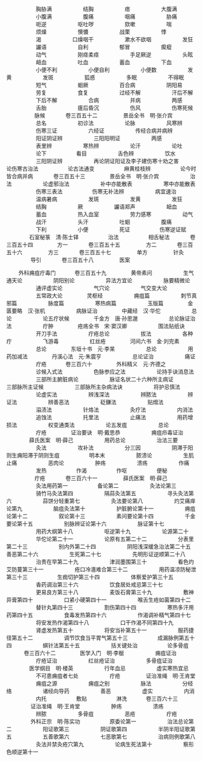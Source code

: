 <!-- { "loadSidebar": true } -->
　　 　　　 胸胁满
　　 　　　 结胸
　　 　　　 痞
　　 　　　 大腹满
　　 　　　 小腹满
　　 　　　 腹痛
　　 　　　 咽痛
　　 　　　 胁痛
　　 　　　 呃逆
　　 　　　 呕吐哕
　　 　　　 欬嗽
　　 　　　 喘
　　 　　　 烦燥
　　 　　　 懊憹
　　 　　　 战栗
　　 　　　 悸
　　 　　　 渴
　　 　　　 口燥咽干
　　 　　　 漱水不欲咽
　　 　　　 发狂
　　 　　　 讝语
　　 　　　 自利
　　 　　　 郁冒
　　 　　　 瘈瘲
　　 　　　 动气
　　 　　　 刚痉柔痉
　　 　　　 手足厥逆
　　 　　　 头眩
　　 　　　 衄血
　　 　　　 吐血
　　 　　　 蓄血
　　 　　　 下血
　　 　　　 小便不利
　　 　　　 小便自利
　　 　　　 小便数
　　 　　　 发黄
　　 　　　 发斑
　　 　　　 狐惑
　　 　　　 多眠
　　 　　　 不得眠
　　 　　　 短气
　　 　　　 蛔厥
　　 　　　 百合病
　　 　　　 阴阳易
　　 　　　 劳复
　　 　　　 食复
　　 　　　 过经不解
　　 　　　 汗后不解
　　 　　　 下后不解
　　 　　　 合病
　　 　　　 并病
　　 　　　 两感
　　 　　　 舌胎
　　 　　　 瘥后昏沉
　　 　　　 伤风
　　 　　　 伤寒死候
　　　　　  脉候
　　 　 卷三百五十二
　　 　　 景岳全书　明·张介宾
　　 　　　 总名
　　 　　　 初诊法
　　 　　　 论脉
　　 　　　 风寒辨
　　 　　　 伤寒三证
　　 　　　 六经证
　　 　　　 传经合病并病辨
　　 　　　 阳证阴证辨
　　 　　　 三阳阳明证
　　 　　　 两感
　　 　　　 表里辨
　　 　　　 寒热辨
　　 　　　 论汗
　　 　　　 论吐
　　 　　　 论下
　　　　　  看目
　　 　　　 舌色辨
　　 　　　 饮水
　　 　　　 三阳阴证辨
　　 　　　 再论阴证阳证及李子建伤寒十劝之害　　 　　　 论伤寒古治法
　　　　　  论古法通变
　　　　　  麻黄桂枝辨
　　　　　  论今时皆合病并病
　　 　 卷三百五十三
　　　　  景岳全书　明·张介宾
　　 　　　 治法
　　 　　　 论虚邪治法
　　 　　　 补中亦能散表
　　 　　　 寒中亦能散表
　　 　　　 伤寒三表法
　　　　　  伤寒无补法辨
　　 　　　 病宜速治
　　 　　　 温病暑病
　　 　　　 发斑
　　 　　　 发黄
　　 　　　 发狂
　　 　　　 结胸
　　 　　　 厥
　　 　　　 讝语郑声
　　 　　　 衄血
　　 　　　 蓄血
　　 　　　 热入血室
　　 　　　 劳力感寒
　　 　　　 动气
　　 　　　 战汗
　　 　　　 头汗
　　 　　　 吐蛔
　　 　　　 腹痛
　　 　　　 下利
　　 　　　 小便
　　 　　　 死证
　　　　　  伤寒逆证赋
　　　　  石室秘箓　清·陈士铎
　　　　　  治法
　　　　　  相舌秘法
　　 　 卷三百五十四
　　　　  方一
　　 　 卷三百五十五
　　 　　 方二
　　 　 卷三百五十六
　　 　　 方三
　　 　 卷三百五十七
　　 　　 单方
　　 　　 针灸
　　 　　 导引
　　 　 卷三百五十八
　　 　　 医案

　　  外科痈疽疔毒门
　　　  卷三百五十九
　　　　  黄帝素问
　　 　　　 生气通天论
　　 　　　 阴阳别论
　　 　　　 异法方宜论
　　 　　　 脉要精微论
　　 　　　 通评虚实论
　　 　　　 气穴论
　　 　　　 气交变大论
　　 　　　 五常政大论
　　　　  灵枢经
　　 　　　 痈疽篇
　　 　　　 刺节真邪篇
　　 　　　 脉度篇
　　 　　　 寒热病篇
　　 　　　 玉版篇
　　　　  金匮要略　汉·张机
　　 　　　 病脉证治
　　　　  中藏经　汉·华佗
　　 　　　 总论
　　 　　　 论五疔状候
　　　　  千金方　唐·孙思邈
　　 　　　 总论脉证治法
　　 　　　 疔肿
　　　　  疮疡全书　宋·窦汉卿
　　 　　　 围法贴纸诀
　　 　　　 开刀手法
　　 　　　 疔疮总论
　　 　　　 拔法
　　 　　　 各种疔
　　 　　　 飞游毒
　　 　　　 红丝疮
　　　　  河间六书　金·刘完素
　　 　　　 总论
　　　　  东垣十书　元·李杲
　　 　　　 总论
　　 　　　 用药加减法
　　　　  丹溪心法　元·朱震亨
　　 　　　 总论证治
　　 　　　 痛证
　　 　　　 疔疮
　　　  卷三百六十
　　　　  外科精义　元·齐德之
　　 　　　 诊候入式法
　　 　　　 色脉参应之法
　　 　　　 论持手诀消息法
　　 　　　 三部所主腑脏病论
　　 　　　 脉证名状二十六种所主病证　　 　　　 三部脉所主证候
　　 　　　 三部脉所主杂病法诀
　　 　　　 将护忌慎法
　　 　　　 论虚实法
　　 　　　 辨浅深法
　　 　　　 辨脓法
　　 　　　 辨证法
　　 　　　 辨善恶法
　　 　　　 砭鎌法
　　 　　　 贴熁法
　　 　　　 溻渍法
　　 　　　 针烙法
　　 　　　 灸疗法
　　 　　　 内消法
　　 　　　 追蚀法
　　 　　　 托里法
　　 　　　 止痛法
　　 　　　 用药增损法
　　 　　　 权变通类法
　　 　　　 论五发疽
　　 　　　 总论
　　 　　　 疔疮
　　　　  证治要诀　明·戴思恭
　　 　　　 痈疽疖毒证治
　　　　  薛氏医案　明·薛己
　　 　　　 用药总论
　　 　　　 治法三要
　　 　　　 灸法
　　 　　　 攻补法
　　 　　　 分三因
　　 　　　 阴滞于阳则生痈阳滞于阴则生疽　　 　　　 明本末
　　 　　　 脓溃论
　　 　　　 生肌止痛
　　 　　　 恶肉论
　　 　　　 肿疡
　　 　　　 溃疡
　　 　　　 作痛
　　 　　　 发热
　　　　　  作渴
　　　　　  作呕
　　　　　  便秘
　　　　　  疔疮
　　 　 卷三百六十一
　　 　　 薛氏医案　明·薛己
　　 　　　 灸法用药第一
　　　　　  备论第二
　　 　　　 灸法论第三
　　 　　　 骑竹马灸法第四
　　 　　　 隔蒜灸法第五
　　 　　　 寻头灸法第六
　　 　　　 蒜饼分轻重第七
　　 　　　 灸法要论第八
　　 　　　 灼艾痛痒论第九
　　 　　　 脑疽灸法第十
　　 　　　 护脏腑论第十一
　　 　　　 痈疽论第十二
　　 　　　 叙论第十三
　　 　　　 素问要论第十四
　　 　　　 千金要论第十五
　　 　　　 别脉辨证论第十六
　　 　　　 脉证第十七
　　 　　　 用药大纲第十八
　　 　　　 呕逆第十九
　　 　　　 论源第二十
　　 　　　 华佗论第二十一
　　 　　　 论原有五第二十二
　　 　　　 分表里第二十三
　　 　　　 别内外第二十四
　　 　　　 阴阳浅深缓急治法第二十五　　 　　　 善恶第二十六
　　 　　　 生死第二十七
　　 　　　 先明形证逆顺第二十八
　　 　　　 治贵在早第二十九
　　 　　　 津润墨围第三十
　　 　　　 看色灼艾防蔓第三十一
　　 　　　 疮口冷濇难合第三十二
　　 　　　 用药温凉防秘泄第三十三　　 　　　 生痂切护第三十四
　　 　　　 体察爱护第三十五
　　 　　　 香药调治第三十六
　　 　　　 饮食居处戒忌第三十七
　　 　　　 更易良方第三十八
　　 　　　 麦饭石膏第三十九
　　 　　　 敷神异膏第四十
　　 　　　 口紧小硬第四十一
　　 　　　 喉舌生疮如菌第四十二
　　 　　　 替针丸第四十三
　　 　　　 割伤第四十四
　　 　　　 寒热多汗用药第四十五
　　 　　　 食毒发热第四十六
　　 　　　 作渴调补精气第四十七
　　 　　　 将安发热作渴第四十八
　　 　　　 口干作渴不同第四十九
　　 　　　 肾虚发热第五十
　　 　　　 将安当补第五十一
　　 　　　 服药捷径第五十二
　　 　　　 调节饮食当平胃气第五十三　　 　　　 成漏脉例第五十四
　　 　　　 蜞针法第五十五
　　 　　　 括关键处治
　　　　　  论多骨疽
　　　  卷三百六十二
　　　　  医学入门　明·李梴
　　 　　　 痈疽证治
　　 　　　 疔疮证治
　　 　　　 红丝疮证治
　　 　　　 多骨疽证治
　　　　  医学纲目　明·楼英
　　 　　　 行年血忌
　　 　　　 虚实寒热宜忌
　　 　　　 不可患痈疽者七处
　　 　　　 疔疮
　　 　　 证治准绳　明·王肯堂
　　 　　　 痈疽之源
　　 　　　 痈疽之别
　　 　　　 脉法
　　 　　　 分经络
　　 　　　 诸经向导药
　　 　　　 善恶
　　 　　　 虚实
　　 　　　 内消
　　 　　　 内托
　　　　　  敷贴
　　　　　  淋洗
　　　  卷三百六十三
　　 　　 证治准绳　明·王肯堂
　　 　　　 肿疡
　　 　　　 溃疡
　　 　　　 辨脓
　　 　　　 多骨疽
　　 　　　 恶疮
　　 　　　 疔疮
　　 　　 外科正宗　明·陈实功
　　　　　  原委论第一
　　 　　　 治法总论第二
　　 　　　 阳证歌第三
　　 　　　 阴证歌第四
　　 　　　 半阴半阳证歌第五
　　 　　　 五善歌第六
　　 　　　 七恶歌第七
　　 　　　 治病则例歌第八
　　 　　　 灸法并禁灸疮穴第九
　　 　　　 论病生死法第十
　　 　　　 察形色顺逆第十一
